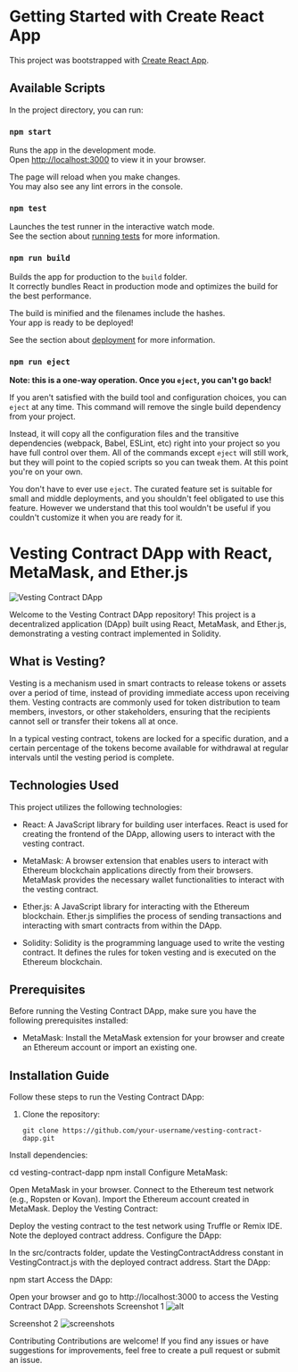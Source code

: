 # Getting Started with Create React App

This project was bootstrapped with [Create React App](https://github.com/facebook/create-react-app).

## Available Scripts

In the project directory, you can run:

### `npm start`

Runs the app in the development mode.\
Open [http://localhost:3000](http://localhost:3000) to view it in your browser.

The page will reload when you make changes.\
You may also see any lint errors in the console.

### `npm test`

Launches the test runner in the interactive watch mode.\
See the section about [running tests](https://facebook.github.io/create-react-app/docs/running-tests) for more information.

### `npm run build`

Builds the app for production to the `build` folder.\
It correctly bundles React in production mode and optimizes the build for the best performance.

The build is minified and the filenames include the hashes.\
Your app is ready to be deployed!

See the section about [deployment](https://facebook.github.io/create-react-app/docs/deployment) for more information.

### `npm run eject`

**Note: this is a one-way operation. Once you `eject`, you can't go back!**

If you aren't satisfied with the build tool and configuration choices, you can `eject` at any time. This command will remove the single build dependency from your project.

Instead, it will copy all the configuration files and the transitive dependencies (webpack, Babel, ESLint, etc) right into your project so you have full control over them. All of the commands except `eject` will still work, but they will point to the copied scripts so you can tweak them. At this point you're on your own.

You don't have to ever use `eject`. The curated feature set is suitable for small and middle deployments, and you shouldn't feel obligated to use this feature. However we understand that this tool wouldn't be useful if you couldn't customize it when you are ready for it.
# Vesting Contract DApp with React, MetaMask, and Ether.js

![Vesting Contract DApp](https://example.com/path/to/screenshot.png)

Welcome to the Vesting Contract DApp repository! This project is a decentralized application (DApp) built using React, MetaMask, and Ether.js, demonstrating a vesting contract implemented in Solidity.

## What is Vesting?

Vesting is a mechanism used in smart contracts to release tokens or assets over a period of time, instead of providing immediate access upon receiving them. Vesting contracts are commonly used for token distribution to team members, investors, or other stakeholders, ensuring that the recipients cannot sell or transfer their tokens all at once.

In a typical vesting contract, tokens are locked for a specific duration, and a certain percentage of the tokens become available for withdrawal at regular intervals until the vesting period is complete.

## Technologies Used

This project utilizes the following technologies:

- React: A JavaScript library for building user interfaces. React is used for creating the frontend of the DApp, allowing users to interact with the vesting contract.

- MetaMask: A browser extension that enables users to interact with Ethereum blockchain applications directly from their browsers. MetaMask provides the necessary wallet functionalities to interact with the vesting contract.

- Ether.js: A JavaScript library for interacting with the Ethereum blockchain. Ether.js simplifies the process of sending transactions and interacting with smart contracts from within the DApp.

- Solidity: Solidity is the programming language used to write the vesting contract. It defines the rules for token vesting and is executed on the Ethereum blockchain.

## Prerequisites

Before running the Vesting Contract DApp, make sure you have the following prerequisites installed:

- MetaMask: Install the MetaMask extension for your browser and create an Ethereum account or import an existing one.

## Installation Guide

Follow these steps to run the Vesting Contract DApp:

1. Clone the repository:

   ```shell
   git clone https://github.com/your-username/vesting-contract-dapp.git
Install dependencies:


cd vesting-contract-dapp
npm install
Configure MetaMask:

Open MetaMask in your browser.
Connect to the Ethereum test network (e.g., Ropsten or Kovan).
Import the Ethereum account created in MetaMask.
Deploy the Vesting Contract:

Deploy the vesting contract to the test network using Truffle or Remix IDE.
Note the deployed contract address.
Configure the DApp:

In the src/contracts folder, update the VestingContractAddress constant in VestingContract.js with the deployed contract address.
Start the DApp:

npm start
Access the DApp:

Open your browser and go to http://localhost:3000 to access the Vesting Contract DApp.
Screenshots
Screenshot 1
![alt](https://github.com/VivekKadvani/React_Project/blob/master/screenshots/Screenshot%202023-07-01%20144621.png)

Screenshot 2
![screenshots](https://github.com/VivekKadvani/React_Project/blob/master/screenshots/Screenshot%202023-07-01%20144758.png)

Contributing
Contributions are welcome! If you find any issues or have suggestions for improvements, feel free to create a pull request or submit an issue.
